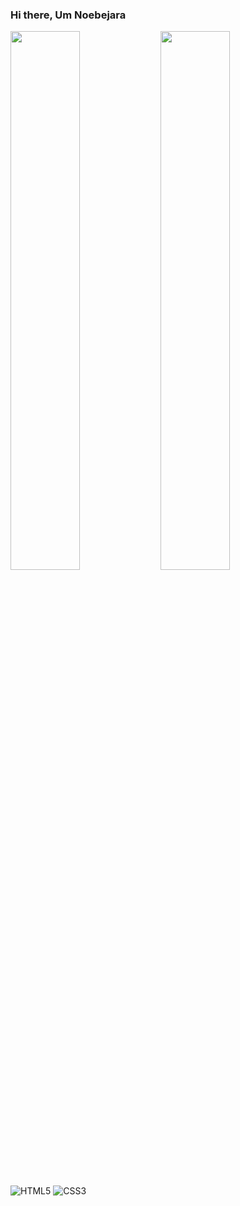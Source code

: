 ### Hi there, Um Noebejara

<img align="left" width="47%" src="https://github-readme-stats.vercel.app/api?username=NoebejaraPaul&show_icons=true&theme=radical"/>

<img  width="47%" src="https://github-readme-stats.vercel.app/api/top-langs/?username=NoebejaraPaul&layout=compact"/>


![HTML5](https://img.shields.io/badge/html5-%23E34F26.svg?style=for-the-badge&logo=html5&logoColor=white)
![CSS3](https://img.shields.io/badge/css3-%231572B6.svg?style=for-the-badge&logo=css3&logoColor=white)


<!--
**NoebejaraPaul/NoebejaraPaul** is a ✨ _special_ ✨ repository because its `README.md` (this file) appears on your GitHub profile.

Here are some ideas to get you started:

- 🔭 I’m currently working on ...
- 🌱 I’m currently learning ...
- 👯 I’m looking to collaborate on ...
- 🤔 I’m looking for help with ...
- 💬 Ask me about ...
- 📫 How to reach me: ...
- 😄 Pronouns: ...
- ⚡ Fun fact: ...
-->
